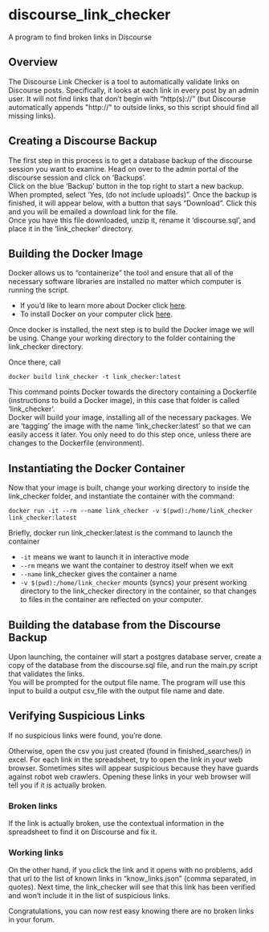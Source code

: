 # discourse_link_checker
A program to find broken links in Discourse

## Overview
The Discourse Link Checker is a tool to automatically validate links on Discourse posts. Specifically, it looks at each link in every post by an admin user. It will not find links that don’t begin with “http(s)://” (but Discourse automatically appends "http://" to outside links, so this script should find all missing links).


## Creating a Discourse Backup
The first step in this process is to get a database backup of the discourse session you want to examine. Head on over to the admin portal of the discourse session and click on ‘Backups’.
<br>
Click on the blue ‘Backup’ button in the top right to start a new backup. When prompted, select ‘Yes, (do not include uploads)”. Once the backup is finished, it will appear below, with a button that says “Download”. Click this and you will be emailed a download link for the file.
<br>
Once you have this file downloaded, unzip it, rename it ‘discourse.sql’, and place it in the ‘link_checker’ directory.


## Building the Docker Image
Docker allows us to “containerize” the tool and ensure that all of the necessary software libraries are installed no matter which computer is running the script.<br>
* If you’d like to learn more about Docker click [here](https://www.docker.com/why-docker). 
* To install Docker on your computer click [here](https://www.docker.com/get-started).<br>

Once docker is installed, the next step is to build the Docker image we will be using. Change your working directory to the folder containing the link_checker directory. 
<br>

Once there, call 
```
docker build link_checker -t link_checker:latest  
```
This command points Docker towards the directory containing a Dockerfile (instructions to build a Docker image), in this case that folder is called ‘link_checker’.
<br>
Docker will build your image, installing all of the necessary packages. We are ‘tagging’ the image with the name ‘link_checker:latest’ so that we can easily access it later. You only need to do this step once, unless there are changes to the Dockerfile (environment).


## Instantiating the Docker Container
Now that your image is built, change your working directory to inside the link_checker folder, and instantiate the container with the command:
```
docker run -it --rm --name link_checker -v $(pwd):/home/link_checker link_checker:latest 
```

Briefly, 
docker run link_checker:latest is the command to launch the container
* `-it` means we want to launch it in interactive mode
* `--rm` means we want the container to destroy itself when we exit
* `--name` link_checker gives the container a name
* `-v $(pwd):/home/link_checker` mounts (syncs) your present working directory to the link_checker directory in the container, so that changes to files in the container are reflected on your computer. 



## Building the database from the Discourse Backup
Upon launching, the container will start a postgres database server, create a copy of the database from the discourse.sql file, and run the main.py script that validates the links.
<br>
You will be prompted for the output file name. The program will use this input to build a output csv_file with the output file name and date. 



## Verifying Suspicious Links
If no suspicious links were found, you’re done. 

Otherwise, open the csv you just created (found in finished_searches/) in excel. For each link in the spreadsheet, try to open the link in your web browser. Sometimes sites will appear suspicious because they have guards against robot web crawlers. Opening these links in your web browser will tell you if it is actually broken.

### Broken links
If the link is actually broken, use the contextual information in the spreadsheet to find it on Discourse and fix it.

### Working links
On the other hand, if you click the link and it opens with no problems, add that url to the list of known links in “know_links.json” (comma separated, in quotes). Next time, the link_checker will see that this link has been verified and won’t include it in the list of suspicious links. 



Congratulations, you can now rest easy knowing there are no broken links in your forum. 


